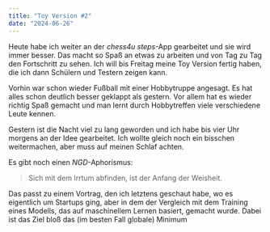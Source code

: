 ```yaml
---
title: "Toy Version #2"
date: "2024-06-26"
---
```


Heute habe ich weiter an der _chess4u steps_-App gearbeitet und sie wird immer besser. Das macht so Spaß an etwas zu arbeiten und von Tag zu Tag den Fortschritt zu sehen. Ich will bis Freitag meine Toy Version fertig haben, die ich dann Schülern und Testern zeigen kann.

Vorhin war schon wieder Fußball mit einer Hobbytruppe angesagt. Es hat alles schon deutlich besser geklappt als gestern. Vor allem hat es wieder richtig Spaß gemacht und man lernt durch Hobbytreffen viele verschiedene Leute kennen.

Gestern ist die Nacht viel zu lang geworden und ich habe bis vier Uhr morgens an der Idee gearbeitet. Ich wollte gleich noch ein bisschen weitermachen, aber muss auf meinen Schlaf achten.

Es gibt noch einen _NGD_-Aphorismus:

> Sich mit dem Irrtum abfinden, ist der Anfang der Weisheit.

Das passt zu einem Vortrag, den ich letztens geschaut habe, wo es eigentlich um Startups ging, aber in dem der Vergleich mit dem Training eines Modells, das auf maschinellem Lernen basiert, gemacht wurde. Dabei ist das Ziel bloß das (im besten Fall globale) Minimum
